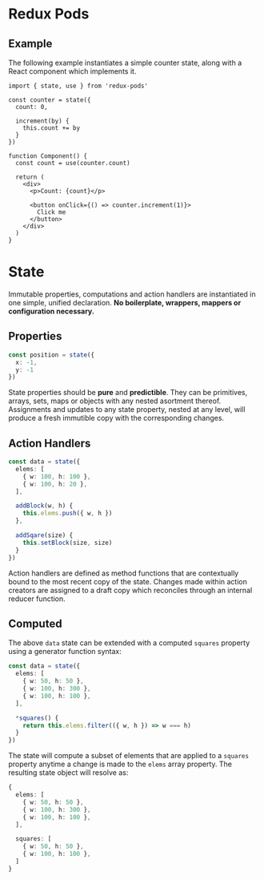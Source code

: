 # Redux Pods

## Example

The following example instantiates a simple counter state, along with a React component which implements it.

```tsx
import { state, use } from 'redux-pods'

const counter = state({ 
  count: 0,

  increment(by) {
    this.count += by
  }
})

function Component() {
  const count = use(counter.count)

  return (
    <div>
      <p>Count: {count}</p>

      <button onClick={() => counter.increment(1)}>
        Click me
      </button>
    </div>
  )
}
```

# State

Immutable properties, computations and action handlers are instantiated in one simple, unified declaration. **No boilerplate, wrappers, mappers or configuration necessary.**

## Properties

```ts
const position = state({
  x: -1,
  y: -1
})
```

State properties should be **pure** and **predictible**. They can be primitives, arrays, sets, maps or objects with any nested asortment thereof. Assignments and updates to any state property, nested at any level, will produce a fresh immutible copy with the corresponding changes.

## Action Handlers

```ts
const data = state({
  elems: [
    { w: 100, h: 100 },
    { w: 100, h: 20 },
  ],

  addBlock(w, h) {
    this.elems.push({ w, h })
  },

  addSqare(size) {
    this.setBlock(size, size)
  }
})
```

Action handlers are defined as method functions that are contextually bound to the most recent copy of the state. Changes made within action creators are assigned to a draft copy which reconciles through an internal reducer function.

## Computed

The above `data` state can be extended with a computed `squares` property using a generator function syntax:

```ts
const data = state({
  elems: [
    { w: 50, h: 50 },
    { w: 100, h: 300 },
    { w: 100, h: 100 },
  ],

  *squares() {
    return this.elems.filter(({ w, h }) => w === h)
  }
})
```

The state will compute a subset of elements that are applied to a `squares` property anytime a change is made to the `elems` array property. The resulting state object will resolve as:

```ts
{
  elems: [
    { w: 50, h: 50 },
    { w: 100, h: 300 },
    { w: 100, h: 100 },
  ],

  squares: [
    { w: 50, h: 50 },
    { w: 100, h: 100 },
  ]
}
```
